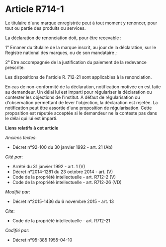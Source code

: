 # Article R714-1

Le titulaire d'une marque enregistrée peut à tout moment y renoncer, pour tout ou partie des produits ou services. 

La déclaration de renonciation doit, pour être recevable : 

1° Emaner du titulaire de la marque inscrit, au jour de la déclaration, sur le Registre national des marques, ou de son
mandataire ; 

2° Etre accompagnée de la justification du paiement de la redevance prescrite. 

Les dispositions de l'article R. 712-21 sont applicables à la renonciation.

En cas de non-conformité de la déclaration, notification motivée en est faite au demandeur. Un délai lui est imparti pour
régulariser la déclaration ou contester les objections de l'institut. A défaut de régularisation ou d'observation permettant
de lever l'objection, la déclaration est rejetée. La notification peut être assortie d'une proposition de régularisation.
Cette proposition est réputée acceptée si le demandeur ne la conteste pas dans le délai qui lui est imparti.

**Liens relatifs à cet article**

_Anciens textes_:

  - Décret n°92-100 du 30 janvier 1992 - art. 21 (Ab)

_Cité par_:

  - Arrêté du 31 janvier 1992 - art. 1 (V)
  - Décret n°2014-1281 du 23 octobre 2014 - art. (V)
  - Code de la propriété intellectuelle - art. R712-2 (V)
  - Code de la propriété intellectuelle - art. R712-26 (VD)

_Modifié par_:

  - Décret n°2015-1436 du 6 novembre 2015 - art. 13

_Cite_:

  - Code de la propriété intellectuelle - art. R712-21

_Codifié par_:

  - Décret n°95-385 1955-04-10
